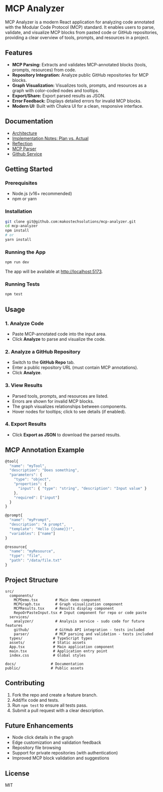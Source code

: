 # MCP Analyzer

MCP Analyzer is a modern React application for analyzing code annotated with the Modular Code Protocol (MCP) standard. It enables users to parse, validate, and visualize MCP blocks from pasted code or GitHub repositories, providing a clear overview of tools, prompts, and resources in a project.

## Features

- **MCP Parsing:** Extracts and validates MCP-annotated blocks (tools, prompts, resources) from code.
- **Repository Integration:** Analyze public GitHub repositories for MCP blocks.
- **Graph Visualization:** Visualizes tools, prompts, and resources as a graph with color-coded nodes and tooltips.
- **Export/Share:** Export parsed results as JSON.
- **Error Feedback:** Displays detailed errors for invalid MCP blocks.
- **Modern UI:** Built with Chakra UI for a clean, responsive interface.

## Documentation
- [Architecture](./docs/ARCHITECTURE.md)
- [Implementation Notes: Plan vs. Actual](./docs/IMPLEMENTATION.md)
- [Reflection](./docs/REFLECTION.md)
- [MCP Parser](./docs/mcpParser.md)
- [Github Service](./docs/githubService.md)

## Getting Started

### Prerequisites
- Node.js (v16+ recommended)
- npm or yarn

### Installation
```bash
git clone git@github.com:makostechsolutions/mcp-analyzer.git
cd mcp-analyzer
npm install
# or
yarn install
```

### Running the App
```bash
npm run dev
```
The app will be available at [http://localhost:5173](http://localhost:5173).

### Running Tests
```bash
npm test
```

## Usage

### 1. Analyze Code
- Paste MCP-annotated code into the input area.
- Click **Analyze** to parse and visualize the code.

### 2. Analyze a GitHub Repository
- Switch to the **GitHub Repo** tab.
- Enter a public repository URL (must contain MCP annotations).
- Click **Analyze**.

### 3. View Results
- Parsed tools, prompts, and resources are listed.
- Errors are shown for invalid MCP blocks.
- The graph visualizes relationships between components.
- Hover nodes for tooltips; click to see details (if enabled).

### 4. Export Results
- Click **Export as JSON** to download the parsed results.

## MCP Annotation Example
```js
@tool{
  "name": "myTool",
  "description": "Does something",
  "parameters": {
    "type": "object",
    "properties": {
      "input": { "type": "string", "description": "Input value" }
    },
    "required": ["input"]
  }
}

@prompt{
  "name": "myPrompt",
  "description": "A prompt",
  "template": "Hello {{name}}!",
  "variables": ["name"]
}

@resource{
  "name": "myResource",
  "type": "file",
  "path": "/data/file.txt"
}
```

## Project Structure
```
src/
  components/
    MCPDemo.tsx        # Main demo component
    MCPGraph.tsx       # Graph visualization component
    MCPResults.tsx     # Results display component
    RepoOrPasteInput.tsx # Input component for repo or code paste
  services/
    analyzer/          # Analysis service - sudo code for future features
    github/            # GitHub API integration - tests included
    parser/            # MCP parsing and validation - tests included
  types/              # TypeScript types
  assets/             # Static assets
  App.tsx             # Main application component
  main.tsx            # Application entry point
  index.css           # Global styles

docs/                # Documentation
public/              # Public assets
```

## Contributing
1. Fork the repo and create a feature branch.
2. Add/fix code and tests.
3. Run `npm test` to ensure all tests pass.
4. Submit a pull request with a clear description.

## Future Enhancements
- Node click details in the graph
- Edge customization and validation feedback
- Repository file browsing
- Support for private repositories (with authentication)
- Improved MCP block validation and suggestions

## License

MIT
